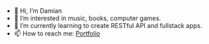 - 👋 Hi, I’m Damian
- 👀 I’m interested in music, books, computer games.
- 🌱 I’m currently learning to create RESTful API and fullstack apps.
- 📫 How to reach me: [Portfolio](https://projektdamian.pl)
